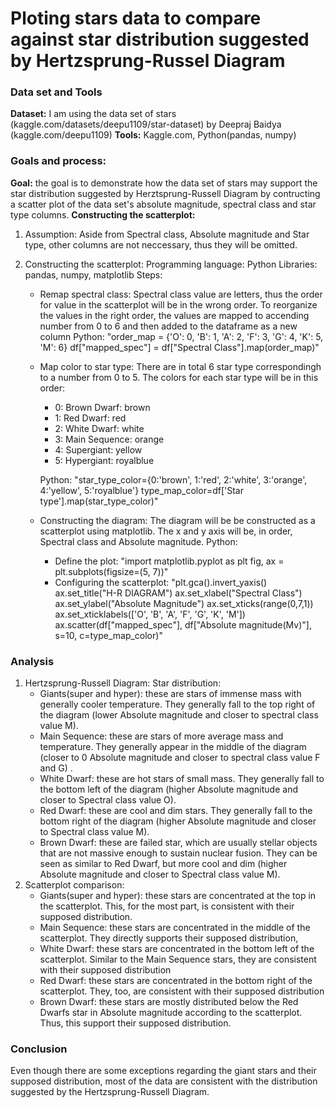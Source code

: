 # Ploting stars data to compare against star distribution suggested by Hertzsprung-Russel Diagram

### Data set and Tools
**Dataset:** I am using the data set of stars (kaggle.com/datasets/deepu1109/star-dataset) by Deepraj Baidya (kaggle.com/deepu1109) 
**Tools:** Kaggle.com, Python(pandas, numpy)

### Goals and process:
**Goal:** the goal is to demonstrate how the data set of stars may support the star distribution suggested by Herztsprung-Russell Diagram by contructing a scatter plot of the data set's absolute magnitude, spectral class and star type columns.
**Constructing the scatterplot:**
1. Assumption: 
Aside from Spectral class, Absolute magnitude and Star type, other columns are not neccessary, thus they will be omitted.
2. Constructing the scatterplot:
Programming language: Python
Libraries: pandas, numpy, matplotlib
Steps:

    - Remap spectral class:
    Spectral class value are letters, thus the order for value in the scatterplot will be in the wrong order. To reorganize the values in the right order, the values are mapped to accending number from 0 to 6 and then added to the dataframe as a new column
            Python:
    "order_map = {'O': 0, 'B': 1, 'A': 2, 'F': 3, 'G': 4, 'K': 5, 'M': 6}
    df["mapped_spec"] = df["Spectral Class"].map(order_map)"
    -  Map color to star type:
    There are in total 6 star type correspondingh to a number from 0 to 5. The colors for each star type will be in this order:
        - 0: Brown Dwarf: brown
        - 1: Red Dwarf: red
        - 2: White Dwarf: white
        - 3: Main Sequence: orange
        - 4: Supergiant: yellow
        - 5: Hypergiant: royalblue

        Python:
        "star_type_color={0:'brown', 1:'red', 2:'white', 3:'orange', 4:'yellow', 5:'royalblue'}
        type_map_color=df['Star type'].map(star_type_color)"
    - Constructing the diagram:
    The diagram will be be constructed as a scatterplot using matplotlib.
    The x and y axis will be, in order, Spectral class and Absolute magnitude.
    Python:
        - Define the plot:
            "import matplotlib.pyplot as plt
            fig, ax = plt.subplots(figsize=(5, 7))"
        - Configuring the scatterplot:
            "plt.gca().invert_yaxis()
            ax.set_title("H-R DIAGRAM")
            ax.set_xlabel("Spectral Class")
            ax.set_ylabel("Absolute Magnitude")
            ax.set_xticks(range(0,7,1))
            ax.set_xticklabels(['O', 'B', 'A', 'F', 'G', 'K', 'M'])
            ax.scatter(df["mapped_spec"], df["Absolute magnitude(Mv)"], s=10, c=type_map_color)"

### Analysis
1. Hertzsprung-Russell Diagram:
Star distribution:
    - Giants(super and hyper): these are stars of immense mass with generally cooler temperature. They generally fall to the top right of the diagram (lower Absolute magnitude and closer to spectral class value M).
    - Main Sequence: these are stars of more average mass and temperature. They generally appear in the middle of the diagram (closer to 0 Absolute magnitude and closer to spectral class value F and G) .
    - White Dwarf: these are hot stars of small mass. They generally fall to the bottom left of the diagram (higher Absolute magnitude and closer to Spectral class value O).
    - Red Dwarf: these are cool and dim stars. They generally fall to the bottom right of the diagram (higher Absolute magnitude and closer to Spectral class value M).
    - Brown Dwarf: these are failed star, which are usually stellar objects that are not massive enough to sustain nuclear fusion. They can be seen as similar to Red Dwarf, but more cool and dim (higher Absolute magnitude and closer to Spectral class value M).
2. Scatterplot comparison:
    - Giants(super and hyper): these stars are concentrated at the top in the scatterplot. This, for the most part, is consistent with their supposed distribution.
    - Main Sequence: these stars are concentrated in the middle of the scatterplot. They directly supports their supposed distribution,
    - White Dwarf: these stars are concentrated in the bottom left of the scatterplot. Similar to the Main Sequence stars, they are consistent with their supposed distribution
    - Red Dwarf: these stars are concentrated in the bottom right of the scatterplot. They, too, are consistent with their supposed distribution
    - Brown Dwarf: these stars are mostly distributed below the Red Dwarfs star in Absolute magnitude according to the scatterplot. Thus, this support their supposed distribution.
### Conclusion
Even though there are some exceptions regarding the giant stars and their supposed distribution, most of the data are consistent with the distribution suggested by the Hertzsprung-Russell Diagram.  